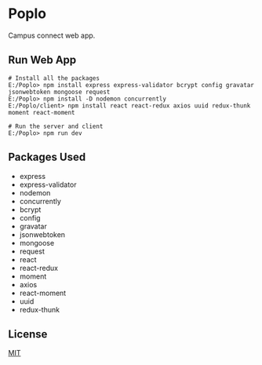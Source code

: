 # Poplo
Campus connect web app.

## Run Web App
    # Install all the packages
    E:/Poplo> npm install express express-validator bcrypt config gravatar jsonwebtoken mongoose request 
    E:/Poplo> npm install -D nodemon concurrently
    E:/Poplo/client> npm install react react-redux axios uuid redux-thunk moment react-moment

    # Run the server and client
    E:/Poplo> npm run dev

## Packages Used
* express
* express-validator
* nodemon
* concurrently
* bcrypt
* config
* gravatar
* jsonwebtoken
* mongoose
* request
* react
* react-redux
* moment
* axios
* react-moment
* uuid
* redux-thunk

## License
[MIT](https://choosealicense.com/licenses/mit/)
